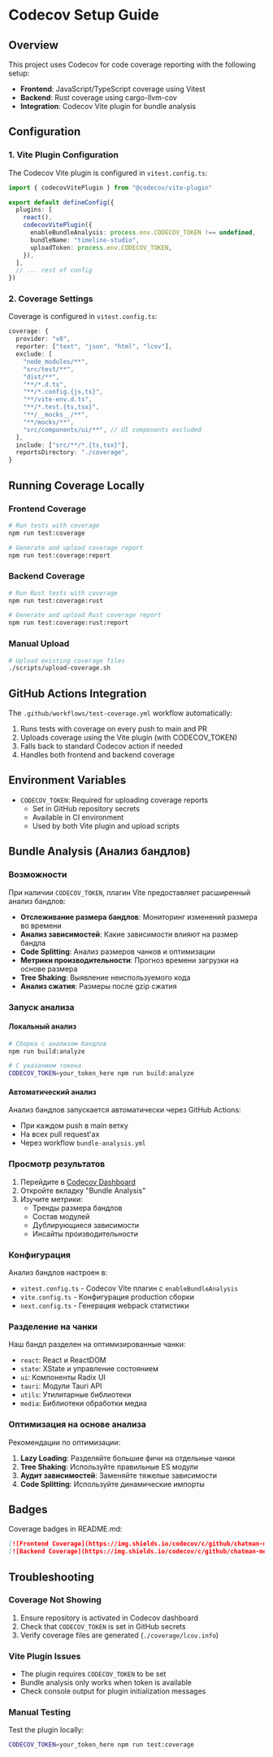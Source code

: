 # Codecov Setup Guide

## Overview

This project uses Codecov for code coverage reporting with the following setup:
- **Frontend**: JavaScript/TypeScript coverage using Vitest
- **Backend**: Rust coverage using cargo-llvm-cov
- **Integration**: Codecov Vite plugin for bundle analysis

## Configuration

### 1. Vite Plugin Configuration

The Codecov Vite plugin is configured in `vitest.config.ts`:

```typescript
import { codecovVitePlugin } from "@codecov/vite-plugin"

export default defineConfig({
  plugins: [
    react(),
    codecovVitePlugin({
      enableBundleAnalysis: process.env.CODECOV_TOKEN !== undefined,
      bundleName: "timeline-studio",
      uploadToken: process.env.CODECOV_TOKEN,
    }),
  ],
  // ... rest of config
})
```

### 2. Coverage Settings

Coverage is configured in `vitest.config.ts`:

```typescript
coverage: {
  provider: "v8",
  reporter: ["text", "json", "html", "lcov"],
  exclude: [
    "node_modules/**",
    "src/test/**",
    "dist/**",
    "**/*.d.ts",
    "**/*.config.{js,ts}",
    "**/vite-env.d.ts",
    "**/*.test.{ts,tsx}",
    "**/__mocks__/**",
    "**/mocks/**",
    "src/components/ui/**", // UI components excluded
  ],
  include: ["src/**/*.{ts,tsx}"],
  reportsDirectory: "./coverage",
}
```

## Running Coverage Locally

### Frontend Coverage
```bash
# Run tests with coverage
npm run test:coverage

# Generate and upload coverage report
npm run test:coverage:report
```

### Backend Coverage
```bash
# Run Rust tests with coverage
npm run test:coverage:rust

# Generate and upload Rust coverage report
npm run test:coverage:rust:report
```

### Manual Upload
```bash
# Upload existing coverage files
./scripts/upload-coverage.sh
```

## GitHub Actions Integration

The `.github/workflows/test-coverage.yml` workflow automatically:
1. Runs tests with coverage on every push to main and PR
2. Uploads coverage using the Vite plugin (with CODECOV_TOKEN)
3. Falls back to standard Codecov action if needed
4. Handles both frontend and backend coverage

## Environment Variables

- `CODECOV_TOKEN`: Required for uploading coverage reports
  - Set in GitHub repository secrets
  - Available in CI environment
  - Used by both Vite plugin and upload scripts

## Bundle Analysis (Анализ бандлов)

### Возможности
При наличии `CODECOV_TOKEN`, плагин Vite предоставляет расширенный анализ бандлов:
- **Отслеживание размера бандлов**: Мониторинг изменений размера во времени
- **Анализ зависимостей**: Какие зависимости влияют на размер бандла
- **Code Splitting**: Анализ размеров чанков и оптимизации
- **Метрики производительности**: Прогноз времени загрузки на основе размера
- **Tree Shaking**: Выявление неиспользуемого кода
- **Анализ сжатия**: Размеры после gzip сжатия

### Запуск анализа

#### Локальный анализ
```bash
# Сборка с анализом бандлов
npm run build:analyze

# С указанием токена
CODECOV_TOKEN=your_token_here npm run build:analyze
```

#### Автоматический анализ
Анализ бандлов запускается автоматически через GitHub Actions:
- При каждом push в main ветку
- На всех pull request'ах
- Через workflow `bundle-analysis.yml`

### Просмотр результатов

1. Перейдите в [Codecov Dashboard](https://app.codecov.io/gh/chatman-media/timeline-studio)
2. Откройте вкладку "Bundle Analysis"
3. Изучите метрики:
   - Тренды размера бандлов
   - Состав модулей
   - Дублирующиеся зависимости
   - Инсайты производительности

### Конфигурация

Анализ бандлов настроен в:
- `vitest.config.ts` - Codecov Vite плагин с `enableBundleAnalysis`
- `vite.config.ts` - Конфигурация production сборки
- `next.config.ts` - Генерация webpack статистики

### Разделение на чанки

Наш бандл разделен на оптимизированные чанки:
- `react`: React и ReactDOM
- `state`: XState и управление состоянием
- `ui`: Компоненты Radix UI
- `tauri`: Модули Tauri API
- `utils`: Утилитарные библиотеки
- `media`: Библиотеки обработки медиа

### Оптимизация на основе анализа

Рекомендации по оптимизации:
1. **Lazy Loading**: Разделяйте большие фичи на отдельные чанки
2. **Tree Shaking**: Используйте правильные ES модули
3. **Аудит зависимостей**: Заменяйте тяжелые зависимости
4. **Code Splitting**: Используйте динамические импорты

## Badges

Coverage badges in README.md:
```markdown
[![Frontend Coverage](https://img.shields.io/codecov/c/github/chatman-media/timeline-studio?flag=frontend&style=for-the-badge&label=frontend%20coverage)](https://codecov.io/gh/chatman-media/timeline-studio)
[![Backend Coverage](https://img.shields.io/codecov/c/github/chatman-media/timeline-studio?flag=backend&style=for-the-badge&label=backend%20coverage)](https://codecov.io/gh/chatman-media/timeline-studio)
```

## Troubleshooting

### Coverage Not Showing
1. Ensure repository is activated in Codecov dashboard
2. Check that `CODECOV_TOKEN` is set in GitHub secrets
3. Verify coverage files are generated (`./coverage/lcov.info`)

### Vite Plugin Issues
- The plugin requires `CODECOV_TOKEN` to be set
- Bundle analysis only works when token is available
- Check console output for plugin initialization messages

### Manual Testing
Test the plugin locally:
```bash
CODECOV_TOKEN=your_token_here npm run test:coverage
```